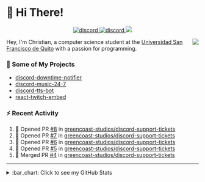 # :wave: Hi There!

<p align="center">
  <a href="https://discord.gg/mhj3Zsv">
    <img alt="discord" src="https://img.shields.io/discord/730998659008823296.svg?label=&logo=discord&logoColor=ffffff&color=7389D8&labelColor=6A7EC2"/>
  </a>
  <a href="https://twitter.com/moonstar_x99">
    <img alt="discord" src="https://img.shields.io/twitter/follow/moonstar_x99?label=Follow%20Me%21&style=social"/>
  </a>
  <a href="https://badges.pufler.dev">
    <img src="https://badges.pufler.dev/visits/moonstar-x/moonstar-x?style=flat&logo=github">
  </a>
</p>

<img align="right" src="https://media.tenor.com/images/cb8fb20986aac7eef75c8ce6bc3997c0/tenor.gif" />

Hey, I'm Christian, a computer science student at the [Universidad San Francisco de Quito](http://www.usfq.edu.ec/Paginas/Inicio.aspx) with a passion for programming.

### :rocket: Some of My Projects

* [discord-downtime-notifier](https://github.com/moonstar-x/discord-downtime-notifier)
* [discord-music-24-7](https://github.com/moonstar-x/discord-music-24-7)
* [discord-tts-bot](https://github.com/moonstar-x/discord-tts-bot)
* [react-twitch-embed](https://github.com/moonstar-x/react-twitch-embed)

### :zap: Recent Activity

<!--START_SECTION:activity-->
1. 💪 Opened PR [#8](https://github.com/greencoast-studios/discord-support-tickets/pull/8) in [greencoast-studios/discord-support-tickets](https://github.com/greencoast-studios/discord-support-tickets)
2. 💪 Opened PR [#7](https://github.com/greencoast-studios/discord-support-tickets/pull/7) in [greencoast-studios/discord-support-tickets](https://github.com/greencoast-studios/discord-support-tickets)
3. 💪 Opened PR [#6](https://github.com/greencoast-studios/discord-support-tickets/pull/6) in [greencoast-studios/discord-support-tickets](https://github.com/greencoast-studios/discord-support-tickets)
4. 💪 Opened PR [#5](https://github.com/greencoast-studios/discord-support-tickets/pull/5) in [greencoast-studios/discord-support-tickets](https://github.com/greencoast-studios/discord-support-tickets)
5. 🎉 Merged PR [#4](https://github.com/greencoast-studios/discord-support-tickets/pull/4) in [greencoast-studios/discord-support-tickets](https://github.com/greencoast-studios/discord-support-tickets)
<!--END_SECTION:activity-->

---

<details>
  <summary>
    :bar_chart: Click to see my GitHub Stats
  </summary>
  <p align="center">
    <br>
    <img alt="GitHub Stats" src="https://github-readme-stats.vercel.app/api?username=moonstar-x&count_private=true&show_icons=true&theme=dracula" />
    <br>
    <img alt="GitHub Top Languages" src="https://github-readme-stats.vercel.app/api/top-langs/?username=moonstar-x&layout=compact&theme=dracula" />
  </p>
</details>
